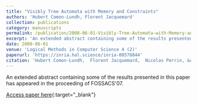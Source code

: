 ```yaml
---
title: "Visibly Tree Automata with Memory and Constraints"
authors: 'Hubert Comon-Lundh, Florent Jacquemard'
collection: publications
category: manuscripts
permalink: /publication/2008-06-01-Visibly-Tree-Automata-with-Memory-and-Constraints
excerpt: 'An extended abstract containing some of the results presented in this paper has appeared in the proceeding of FOSSACS&apos;07.'
date: 2008-06-01
venue: 'Logical Methods in Computer Science 4 (2)'
paperurl: 'https://inria.hal.science/inria-00578844'
citation: 'Hubert Comon-Lundh,  Florent Jacquemard,  Nicolas Perrin, &quot;Visibly Tree Automata with Memory and Constraints&quot; Logical Methods in Computer Science 4 (2), 2008.'
---
```

An extended abstract containing some of the results presented in this paper has appeared in the proceeding of FOSSACS&apos;07.

[Access paper here](https://dx.doi.org/10.2168/LMCS-4(2:8)2008){:target="_blank"}
